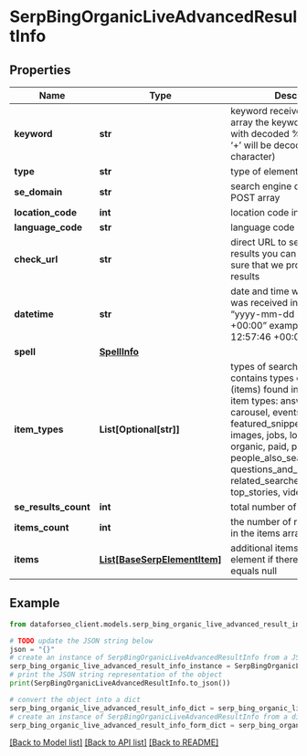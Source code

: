 # SerpBingOrganicLiveAdvancedResultInfo


## Properties

Name | Type | Description | Notes
------------ | ------------- | ------------- | -------------
**keyword** | **str** | keyword received in a POST array the keyword is returned with decoded %## (plus symbol ‘+’ will be decoded to a space character) | [optional] 
**type** | **str** | type of element | [optional] 
**se_domain** | **str** | search engine domain in a POST array | [optional] 
**location_code** | **int** | location code in a POST array | [optional] 
**language_code** | **str** | language code in a POST array | [optional] 
**check_url** | **str** | direct URL to search engine results you can use it to make sure that we provided accurate results | [optional] 
**datetime** | **str** | date and time when the result was received in the UTC format: “yyyy-mm-dd hh-mm-ss +00:00” example: 2019-11-15 12:57:46 +00:00 | [optional] 
**spell** | [**SpellInfo**](SpellInfo.md) |  | [optional] 
**item_types** | **List[Optional[str]]** | types of search results in SERP contains types of search results (items) found in SERP. possible item types: answer_box, carousel, events, featured_snippet, hotels_pack, images, jobs, local_pack, map, organic, paid, people_also_ask, people_also_search, questions_and_answers,recipes, related_searches, shopping, top_stories, video | [optional] 
**se_results_count** | **int** | total number of results in SERP | [optional] 
**items_count** | **int** | the number of results returned in the items array | [optional] 
**items** | [**List[BaseSerpElementItem]**](BaseSerpElementItem.md) | additional items present in the element if there are none, equals null | [optional] 

## Example

```python
from dataforseo_client.models.serp_bing_organic_live_advanced_result_info import SerpBingOrganicLiveAdvancedResultInfo

# TODO update the JSON string below
json = "{}"
# create an instance of SerpBingOrganicLiveAdvancedResultInfo from a JSON string
serp_bing_organic_live_advanced_result_info_instance = SerpBingOrganicLiveAdvancedResultInfo.from_json(json)
# print the JSON string representation of the object
print(SerpBingOrganicLiveAdvancedResultInfo.to_json())

# convert the object into a dict
serp_bing_organic_live_advanced_result_info_dict = serp_bing_organic_live_advanced_result_info_instance.to_dict()
# create an instance of SerpBingOrganicLiveAdvancedResultInfo from a dict
serp_bing_organic_live_advanced_result_info_form_dict = serp_bing_organic_live_advanced_result_info.from_dict(serp_bing_organic_live_advanced_result_info_dict)
```
[[Back to Model list]](../README.md#documentation-for-models) [[Back to API list]](../README.md#documentation-for-api-endpoints) [[Back to README]](../README.md)


